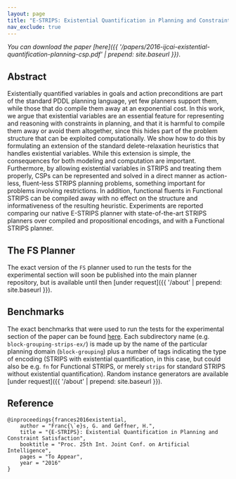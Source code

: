 ```yaml
---
layout: page
title: "E-STRIPS: Existential Quantification in Planning and Constraint Satisfaction"
nav_exclude: true
---
```


_You can download the paper [here]({{ '/papers/2016-ijcai-existential-quantification-planning-csp.pdf' | prepend: site.baseurl }})_.


## Abstract

Existentially quantified variables in goals and action preconditions are part of the standard PDDL
planning language, yet few planners support them, while those that do compile them away at an
exponential cost. In this work, we argue that existential variables are an essential feature for
representing and reasoning with constraints in planning, and that it is harmful to compile them away
or avoid them altogether, since this hides part of the problem structure that can be exploited
computationally. We show how to do this by formulating an extension of the standard delete-relaxation
heuristics that handles existential variables. While this extension is simple, the consequences for both
modeling and computation are important. Furthermore, by allowing existential variables in STRIPS
and treating them properly, CSPs can be represented and solved in a direct manner as action-less,
fluent-less STRIPS planning problems, something important for problems involving restrictions. In
addition, functional fluents in Functional STRIPS can be compiled away with no effect on the
structure and informativeness of the resulting heuristic.
Experiments are reported comparing our native E-STRIPS planner with state-of-the-art STRIPS
planners over compiled and propositional encodings, and with a Functional STRIPS planner.

## The FS Planner

The exact version of the `FS` planner used to run the tests for the experimental section will soon be published
into the main planner repository, but is available until then [under request]({{ '/about' | prepend: site.baseurl }}).

## Benchmarks

The exact benchmarks that were used to run the tests for the experimental section of the paper can be found
[here](https://github.com/gfrances/pubs/tree/gh-pages/2016-ijcai-existential-quantification-planning-csp/benchmarks).
Each subdirectory name (e.g. `block-grouping-strips-ex/`)
is made up by the name of the particular planning domain (`block-grouping`) plus a number of tags
indicating the type of encoding (STRIPS with existential quantification, in this case, but could also be
e.g. `fn` for Functional STRIPS, or merely `strips` for standard STRIPS without existential quantification).
Random instance generators are available [under request]({{ '/about' | prepend: site.baseurl }}).


## Reference

	@inproceedings{frances2016existential,
		author = "Franc{\`e}s, G. and Geffner, H.",
		title = "{E-STRIPS}: Existential Quantification in Planning and Constraint Satisfaction",
		booktitle = "Proc. 25th Int. Joint Conf. on Artificial Intelligence",
		pages = "To Appear",
		year = "2016"
	}